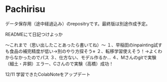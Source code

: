 # Pachirisu
データ保存用（途中経過込み）のrepositryです。最終版は別途作成予定。

READMEにて日記つけよっか

〜これまで（思い出したことあったら書いてね）〜
１、早稲田のinpainting試すも食品の補完精度が低い→別のやり方探そう⭐︎
２、転移学習使えそう！→よくわからなかったのでパス
３、仕方ない、モデル作るか…
４、Mさんのgitで実験（細土・井銅）エラー、Cさんので実験（高橋）成功！

12/11 学習できたColabNoteをアップデート
